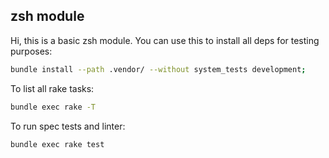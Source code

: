 ## zsh module

Hi, this is a basic zsh module. You can use this to install all deps for testing purposes:

```bash
bundle install --path .vendor/ --without system_tests development;

```

To list all rake tasks:

```bash
bundle exec rake -T
```

To run spec tests and linter:

```bash
bundle exec rake test
```
